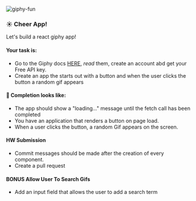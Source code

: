 ![giphy-fun](https://media.giphy.com/media/26xBKJclSF8d57UWs/giphy.gif)

### :sunny: Cheer App!

Let's build a react giphy app!

#### Your task is:
* Go to the Giphy docs [HERE](https://developers.giphy.com/docs/), _read_ them,  create an account abd get your Free API key.
* Create an app the starts out with a button and when the user clicks the button a random gif appears

#### 🚀 Completion looks like:

* The app should show a "loading..." message until the fetch call has been completed
* You have an application that renders a button on page load.
* When a user clicks the button, a random Gif appears on the screen.

#### HW Submission

* Commit messages should be made after the creation of every component.
* Create a pull request 


#### BONUS Allow User To Search Gifs

* Add an input field that allows the user to add a search term


